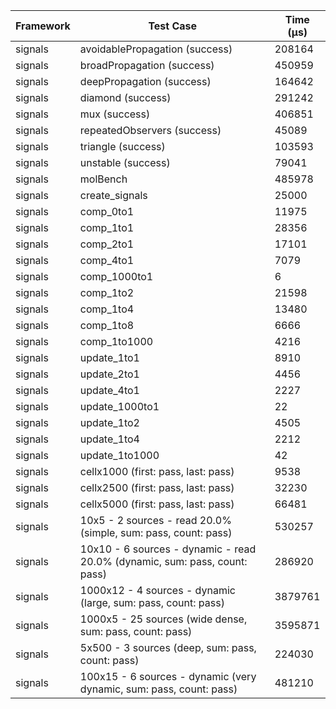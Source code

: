 | Framework | Test Case | Time (μs) |
| --- | --- | --- |
| signals | avoidablePropagation (success) | 208164 |
| signals | broadPropagation (success) | 450959 |
| signals | deepPropagation (success) | 164642 |
| signals | diamond (success) | 291242 |
| signals | mux (success) | 406851 |
| signals | repeatedObservers (success) | 45089 |
| signals | triangle (success) | 103593 |
| signals | unstable (success) | 79041 |
| signals | molBench | 485978 |
| signals | create_signals | 25000 |
| signals | comp_0to1 | 11975 |
| signals | comp_1to1 | 28356 |
| signals | comp_2to1 | 17101 |
| signals | comp_4to1 | 7079 |
| signals | comp_1000to1 | 6 |
| signals | comp_1to2 | 21598 |
| signals | comp_1to4 | 13480 |
| signals | comp_1to8 | 6666 |
| signals | comp_1to1000 | 4216 |
| signals | update_1to1 | 8910 |
| signals | update_2to1 | 4456 |
| signals | update_4to1 | 2227 |
| signals | update_1000to1 | 22 |
| signals | update_1to2 | 4505 |
| signals | update_1to4 | 2212 |
| signals | update_1to1000 | 42 |
| signals | cellx1000 (first: pass, last: pass) | 9538 |
| signals | cellx2500 (first: pass, last: pass) | 32230 |
| signals | cellx5000 (first: pass, last: pass) | 66481 |
| signals | 10x5 - 2 sources - read 20.0% (simple, sum: pass, count: pass) | 530257 |
| signals | 10x10 - 6 sources - dynamic - read 20.0% (dynamic, sum: pass, count: pass) | 286920 |
| signals | 1000x12 - 4 sources - dynamic (large, sum: pass, count: pass) | 3879761 |
| signals | 1000x5 - 25 sources (wide dense, sum: pass, count: pass) | 3595871 |
| signals | 5x500 - 3 sources (deep, sum: pass, count: pass) | 224030 |
| signals | 100x15 - 6 sources - dynamic (very dynamic, sum: pass, count: pass) | 481210 |
